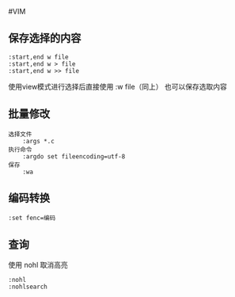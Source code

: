 #VIM

## 保存选择的内容
	:start,end w file
	:start,end w > file
	:start,end w >> file
使用view模式进行选择后直接使用 :w file（同上） 也可以保存选取内容

## 批量修改 
    选择文件
        :args *.c
    执行命令
        :argdo set fileencoding=utf-8
    保存
        :wa

## 编码转换

    :set fenc=编码  

## 查询

使用 nohl  取消高亮
	
	:nohl
	:nohlsearch
